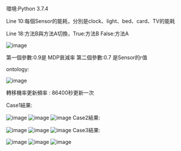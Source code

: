環境:Python 3.7.4

Line 10:每個Sensor的能耗，分別是clock、light、bed、card、TV的能耗

Line 18:方法B與方法A切換，True:方法B False:方法A

 ![image](https://github.com/ice71115/MDP/blob/master/image/instruction.png)
 
第一個參數:0.9是 MDP衰減率
第二個參數:0.7 是Sensor的r值

ontology:

![image](https://github.com/ice71115/MDP/blob/master/image/ontology.png)

轉移機率更新頻率 : 86400秒更新一次


Case1結果:

![image](https://github.com/ice71115/MDP/blob/master/Results/case1/0.7.png)
![image](https://github.com/ice71115/MDP/blob/master/Results/case1/0.8.png)
![image](https://github.com/ice71115/MDP/blob/master/Results/case1/0.9.png)
Case2結果:

![image](https://github.com/ice71115/MDP/blob/master/Results/case2/0.7.png)
![image](https://github.com/ice71115/MDP/blob/master/Results/case2/0.8.png)
![image](https://github.com/ice71115/MDP/blob/master/Results/case2/0.9.png)
Case3結果:

![image](https://github.com/ice71115/MDP/blob/master/Results/case3/0.7.png)
![image](https://github.com/ice71115/MDP/blob/master/Results/case3/0.8.png)
![image](https://github.com/ice71115/MDP/blob/master/Results/case3/0.9.png)

